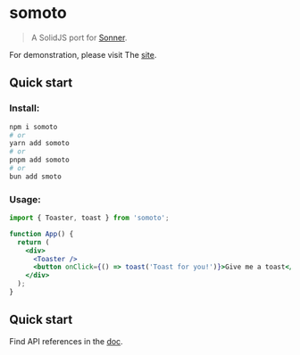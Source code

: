 # somoto

> A SolidJS port for [Sonner](https://github.com/emilkowalski/sonner).

For demonstration, please visit The [site](https://github.com/Oc1S/somo).

## Quick start

### Install:

```bash
npm i somoto
# or
yarn add somoto
# or
pnpm add somoto
# or
bun add smoto
```

### Usage:

```jsx
import { Toaster, toast } from 'somoto';

function App() {
  return (
    <div>
      <Toaster />
      <button onClick={() => toast('Toast for you!')}>Give me a toast</button>
    </div>
  );
}
```

## Quick start

Find API references in the [doc](https://github.com/Oc1S/somo).
